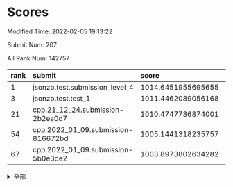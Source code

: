 # Scores

Modified Time: 2022-02-05 19:13:22

Submit Num: 207

All Rank Num: 142757

| rank |               submit               |       score        |       sigma        | pk_num |
| :--- | :--------------------------------- | :----------------- | :----------------- | :----- |
| 1    | jsonzb.test.submission_level_4     | 1014.6451955695655 | 0.8275368040282596 | 2757   |
| 3    | jsonzb.test.test_1                 | 1011.4462089056168 | 0.7849681080550885 | 2764   |
| 21   | cpp.21_12_24.submission-2b2ea0d7   | 1010.4747736874001 | 0.774618568033906  | 2755   |
| 54   | cpp.2022_01_09.submission-816672bd | 1005.1441318235757 | 0.7287153394111116 | 2762   |
| 67   | cpp.2022_01_09.submission-5b0e3de2 | 1003.8973802634282 | 0.7108774815127074 | 2760   |


<details>
<summary>全部</summary>

| rank |                 submit                 |       score        |       sigma        | pk_num |
| :--- | :------------------------------------- | :----------------- | :----------------- | :----- |
| 1    | jsonzb.test.submission_level_4         | 1014.6451955695655 | 0.8275368040282596 | 2757   |
| 2    | gobigger.level_3.submission_level_3_48 | 1011.5960845471736 | 0.7661253650235653 | 2757   |
| 3    | jsonzb.test.test_1                     | 1011.4462089056168 | 0.7849681080550885 | 2764   |
| 4    | gobigger.level_3.submission_level_3_43 | 1011.3482966182004 | 0.7585721608222312 | 2757   |
| 5    | gobigger.level_3.submission_level_3_46 | 1011.2979274501037 | 0.7821026159967838 | 2757   |
| 6    | gobigger.level_3.submission_level_3_40 | 1011.1623302755771 | 0.75948358349124   | 2755   |
| 7    | gobigger.level_3.submission_level_3_4  | 1011.1302579867242 | 0.7726912616865125 | 2760   |
| 8    | gobigger.level_3.submission_level_3_30 | 1011.0931335814529 | 0.7710011160959119 | 2759   |
| 9    | gobigger.level_3.submission_level_3_6  | 1011.0613340690079 | 0.7556059257521274 | 2755   |
| 10   | gobigger.level_3.submission_level_3_21 | 1011.0135309094015 | 0.7634997381131643 | 2756   |
| 11   | gobigger.level_3.submission_level_3_5  | 1010.9940815372136 | 0.7809464396534865 | 2758   |
| 12   | gobigger.level_3.submission_level_3_36 | 1010.9076391817863 | 0.7700258443487283 | 2762   |
| 13   | gobigger.level_3.submission_level_3_28 | 1010.782379674056  | 0.7379751153393886 | 2754   |
| 14   | gobigger.level_3.submission_level_3_2  | 1010.7505151506405 | 0.7679476736450176 | 2763   |
| 15   | gobigger.level_3.submission_level_3_42 | 1010.7497650385034 | 0.7705744643793854 | 2755   |
| 16   | gobigger.level_3.submission_level_3_12 | 1010.6453081609466 | 0.759103256556247  | 2756   |
| 17   | gobigger.level_3.submission_level_3_20 | 1010.6014184387643 | 0.7667213038699795 | 2761   |
| 18   | gobigger.level_3.submission_level_3_1  | 1010.5774206477379 | 0.7567682205399257 | 2760   |
| 19   | gobigger.level_3.submission_level_3_35 | 1010.5012450839262 | 0.7618199621457067 | 2762   |
| 20   | gobigger.level_3.submission_level_3_45 | 1010.4945217625493 | 0.7668276830730524 | 2760   |
| 21   | cpp.21_12_24.submission-2b2ea0d7       | 1010.4747736874001 | 0.774618568033906  | 2755   |
| 22   | gobigger.level_3.submission_level_3_17 | 1010.3001524393111 | 0.757968551308324  | 2755   |
| 23   | gobigger.level_3.submission_level_3_39 | 1010.2758070717025 | 0.7641110665528921 | 2759   |
| 24   | gobigger.level_3.submission_level_3_0  | 1010.2376310487402 | 0.7608371741956551 | 2765   |
| 25   | gobigger.level_3.submission_level_3_25 | 1010.2360138439952 | 0.7510372635316259 | 2760   |
| 26   | gobigger.level_3.submission_level_3_49 | 1010.1142854856892 | 0.7459329907536075 | 2760   |
| 27   | gobigger.level_3.submission_level_3_41 | 1010.0623949717204 | 0.7624456054939729 | 2762   |
| 28   | gobigger.level_3.submission_level_3_37 | 1010.0335384476946 | 0.7370352098919175 | 2753   |
| 29   | gobigger.level_3.submission_level_3_24 | 1010.0058352373861 | 0.7532644956664686 | 2762   |
| 30   | gobigger.level_3.submission_level_3_44 | 1009.9954968867798 | 0.7689359610240932 | 2759   |
| 31   | gobigger.level_3.submission_level_3_18 | 1009.9837201177106 | 0.7829517044853678 | 2760   |
| 32   | gobigger.level_3.submission_level_3_14 | 1009.8866208958572 | 0.771972515950445  | 2758   |
| 33   | gobigger.level_3.submission_level_3_38 | 1009.8471376788618 | 0.7495012908845574 | 2755   |
| 34   | gobigger.level_3.submission_level_3_3  | 1009.7769911471976 | 0.7537368199307722 | 2758   |
| 35   | gobigger.level_3.submission_level_3_23 | 1009.6738747689259 | 0.7750770044980556 | 2749   |
| 36   | gobigger.level_3.submission_level_3_29 | 1009.6396808453953 | 0.7448693384039968 | 2755   |
| 37   | gobigger.level_3.submission_level_3_10 | 1009.4859868982738 | 0.7688417377694591 | 2755   |
| 38   | gobigger.level_3.submission_level_3_8  | 1009.2740010387695 | 0.7520761437545338 | 2761   |
| 39   | gobigger.level_3.submission_level_3_13 | 1009.1794476792104 | 0.7575278938790471 | 2757   |
| 40   | gobigger.level_3.submission_level_3_11 | 1009.1484398602238 | 0.7514112664128016 | 2757   |
| 41   | gobigger.level_3.submission_level_3_7  | 1009.1420390889559 | 0.7399350476745027 | 2755   |
| 42   | gobigger.level_3.submission_level_3_47 | 1009.1194259274915 | 0.7448557816863245 | 2756   |
| 43   | gobigger.level_3.submission_level_3_27 | 1009.0996534997722 | 0.7582573618899106 | 2756   |
| 44   | gobigger.level_3.submission_level_3_19 | 1009.0819564075617 | 0.7454621181094873 | 2757   |
| 45   | gobigger.level_3.submission_level_3_22 | 1009.0729875686989 | 0.7627637032062663 | 2753   |
| 46   | gobigger.level_3.submission_level_3_16 | 1008.9307841351049 | 0.7392317252736863 | 2757   |
| 47   | gobigger.level_3.submission_level_3_9  | 1008.8686610143928 | 0.7448491330307834 | 2756   |
| 48   | gobigger.level_3.submission_level_3_31 | 1008.5846348863363 | 0.7583563680596113 | 2760   |
| 49   | gobigger.level_3.submission_level_3_32 | 1008.5206086772954 | 0.7475836960440052 | 2761   |
| 50   | gobigger.level_3.submission_level_3_34 | 1008.4495193222908 | 0.7441316469888826 | 2760   |
| 51   | gobigger.level_3.submission_level_3_26 | 1008.4009442981126 | 0.7272984685731974 | 2759   |
| 52   | gobigger.level_3.submission_level_3_15 | 1008.3243600452226 | 0.75059645127988   | 2762   |
| 53   | gobigger.level_3.submission_level_3_33 | 1008.0071223875971 | 0.7521744116282054 | 2759   |
| 54   | cpp.2022_01_09.submission-816672bd     | 1005.1441318235757 | 0.7287153394111116 | 2762   |
| 55   | gobigger.level_1.submission_level_1_43 | 1005.0417648087983 | 0.7319971949896725 | 2758   |
| 56   | gobigger.level_1.submission_level_1_44 | 1004.9163946792369 | 0.7277327475626935 | 2757   |
| 57   | gobigger.level_1.submission_level_1_5  | 1004.7232037783449 | 0.7223212707522245 | 2759   |
| 58   | gobigger.level_1.submission_level_1_17 | 1004.5980363617718 | 0.7197228108894592 | 2757   |
| 59   | gobigger.level_1.submission_level_1_22 | 1004.4177648497541 | 0.7166766394270477 | 2762   |
| 60   | gobigger.level_1.submission_level_1_31 | 1004.2311203349053 | 0.7136875807699447 | 2759   |
| 61   | gobigger.level_1.submission_level_1_26 | 1004.1989762846954 | 0.7105415653160789 | 2762   |
| 62   | gobigger.level_1.submission_level_1_16 | 1004.0722979092435 | 0.7315778023194364 | 2759   |
| 63   | gobigger.level_1.submission_level_1_34 | 1004.0543515906787 | 0.7248765825821227 | 2763   |
| 64   | gobigger.level_1.submission_level_1_2  | 1004.0528287967418 | 0.7248997739746769 | 2763   |
| 65   | gobigger.level_1.submission_level_1_9  | 1004.0271811749553 | 0.7318921767070666 | 2757   |
| 66   | gobigger.level_1.submission_level_1_14 | 1003.9707619970802 | 0.720419781901148  | 2758   |
| 67   | cpp.2022_01_09.submission-5b0e3de2     | 1003.8973802634282 | 0.7108774815127074 | 2760   |
| 68   | gobigger.level_1.submission_level_1_15 | 1003.8002947188126 | 0.7202040230677846 | 2761   |
| 69   | gobigger.level_1.submission_level_1_40 | 1003.7779169666619 | 0.722355689874599  | 2762   |
| 70   | gobigger.level_1.submission_level_1_32 | 1003.7622196260936 | 0.7173533821370218 | 2753   |
| 71   | gobigger.level_1.submission_level_1_28 | 1003.7456198189565 | 0.7217334598670365 | 2762   |
| 72   | gobigger.level_1.submission_level_1_7  | 1003.7409820626957 | 0.7155209113159544 | 2760   |
| 73   | gobigger.level_1.submission_level_1_29 | 1003.6895153878532 | 0.7228141226535055 | 2757   |
| 74   | gobigger.level_1.submission_level_1_45 | 1003.656555528466  | 0.721237571008443  | 2759   |
| 75   | gobigger.level_1.submission_level_1_21 | 1003.6398989652737 | 0.7128068371729459 | 2762   |
| 76   | gobigger.level_1.submission_level_1_33 | 1003.5484018143704 | 0.7057105350745859 | 2758   |
| 77   | gobigger.level_1.submission_level_1_12 | 1003.532450459411  | 0.7200850617601311 | 2760   |
| 78   | gobigger.level_1.submission_level_1_1  | 1003.4306714146279 | 0.7120111805042985 | 2756   |
| 79   | gobigger.level_1.submission_level_1_47 | 1003.392719748639  | 0.7120064175651611 | 2756   |
| 80   | gobigger.level_1.submission_level_1_49 | 1003.3467317492042 | 0.7170360049464486 | 2756   |
| 81   | gobigger.level_1.submission_level_1_10 | 1003.1466240760091 | 0.723596542317383  | 2758   |
| 82   | gobigger.level_1.submission_level_1_27 | 1003.1461995582222 | 0.7222543306124692 | 2758   |
| 83   | gobigger.level_1.submission_level_1_6  | 1003.0909986255401 | 0.7087103627737388 | 2760   |
| 84   | gobigger.level_1.submission_level_1_3  | 1003.0803574073528 | 0.71419479161921   | 2759   |
| 85   | gobigger.level_1.submission_level_1_11 | 1003.0635167773784 | 0.7209336923978984 | 2755   |
| 86   | gobigger.level_1.submission_level_1_42 | 1003.0616852023347 | 0.7309994241241912 | 2756   |
| 87   | gobigger.level_1.submission_level_1_18 | 1003.0305380493639 | 0.7074981175522334 | 2760   |
| 88   | gobigger.level_1.submission_level_1_41 | 1002.9689176774207 | 0.7192926563114339 | 2758   |
| 89   | gobigger.level_1.submission_level_1_35 | 1002.9654723213774 | 0.7124338151999069 | 2758   |
| 90   | gobigger.level_1.submission_level_1_20 | 1002.905827192886  | 0.7146439129143198 | 2759   |
| 91   | gobigger.level_1.submission_level_1_0  | 1002.8832646752035 | 0.7197107911804707 | 2759   |
| 92   | gobigger.level_1.submission_level_1_4  | 1002.871513404561  | 0.7138474932390306 | 2763   |
| 93   | gobigger.level_1.submission_level_1_30 | 1002.8589630551776 | 0.7174541323575367 | 2753   |
| 94   | gobigger.level_1.submission_level_1_24 | 1002.7861758322139 | 0.7136171696911044 | 2758   |
| 95   | gobigger.level_1.submission_level_1_37 | 1002.7145387223516 | 0.7165929144840275 | 2763   |
| 96   | gobigger.level_1.submission_level_1_39 | 1002.6592748144308 | 0.7229799301704826 | 2756   |
| 97   | gobigger.level_1.submission_level_1_8  | 1002.5791353221036 | 0.7087973141982796 | 2756   |
| 98   | gobigger.level_1.submission_level_1_38 | 1002.4913095299173 | 0.7103358129922914 | 2761   |
| 99   | gobigger.level_1.submission_level_1_48 | 1002.2746190706214 | 0.7201175955160549 | 2764   |
| 100  | gobigger.level_1.submission_level_1_13 | 1002.0926499653998 | 0.7224998030652828 | 2755   |
| 101  | gobigger.level_1.submission_level_1_23 | 1002.0043252228887 | 0.7152781243676681 | 2759   |
| 102  | gobigger.level_1.submission_level_1_46 | 1001.7750536365411 | 0.7149958411244633 | 2756   |
| 103  | gobigger.level_1.submission_level_1_19 | 1001.608198174154  | 0.7056871443392102 | 2756   |
| 104  | gobigger.level_1.submission_level_1_25 | 1001.2946607431328 | 0.7122364823236891 | 2758   |
| 105  | gobigger.level_1.submission_level_1_36 | 1001.1300503059897 | 0.7116728122438368 | 2761   |
| 106  | gobigger.random.submission_random_9    | 997.7442806455767  | 0.69695550495016   | 2756   |
| 107  | gobigger.random.submission_random_37   | 997.3541935338739  | 0.7106813748891233 | 2761   |
| 108  | gobigger.random.submission_random_30   | 996.958145554859   | 0.7075291132539    | 2755   |
| 109  | gobigger.random.submission_random_23   | 996.9300914943226  | 0.7161938076857508 | 2757   |
| 110  | gobigger.random.submission_random_32   | 996.8020574693421  | 0.7055306853271002 | 2760   |
| 111  | gobigger.random.submission_random_46   | 996.758949830093   | 0.7198746126536466 | 2757   |
| 112  | gobigger.random.submission_random_28   | 996.6454806413095  | 0.7221807186997514 | 2753   |
| 113  | gobigger.random.submission_random_11   | 996.5492386065927  | 0.7171512564639138 | 2754   |
| 114  | gobigger.random.submission_random_38   | 996.528574341144   | 0.6957075823637942 | 2758   |
| 115  | gobigger.random.submission_random_1    | 996.508572620031   | 0.7007478231999299 | 2756   |
| 116  | gobigger.random.submission_random_18   | 996.4884261179228  | 0.7059861130487692 | 2751   |
| 117  | gobigger.random.submission_random_7    | 996.4652609495342  | 0.7125713278106437 | 2760   |
| 118  | gobigger.random.submission_random_36   | 996.3775711572335  | 0.704510441773692  | 2759   |
| 119  | gobigger.random.submission_random_20   | 996.3014736306059  | 0.6993760208121141 | 2764   |
| 120  | gobigger.random.submission_random_44   | 996.2634528864697  | 0.6977905036156797 | 2760   |
| 121  | gobigger.random.submission_random_6    | 996.2546543702716  | 0.7121871371908186 | 2756   |
| 122  | gobigger.random.submission_random_0    | 996.2467017473296  | 0.7139590364942527 | 2758   |
| 123  | gobigger.random.submission_random_31   | 996.133879006385   | 0.7178502299935434 | 2765   |
| 124  | gobigger.random.submission_random_15   | 996.1304733342153  | 0.6979570631904707 | 2761   |
| 125  | gobigger.random.submission_random_25   | 996.0532920675479  | 0.7108560774171155 | 2757   |
| 126  | gobigger.random.submission_random_22   | 996.0364311330121  | 0.7025153115336796 | 2759   |
| 127  | gobigger.random.submission_random_21   | 995.9898481685451  | 0.7163907962189063 | 2759   |
| 128  | gobigger.random.submission_random_17   | 995.9587700422561  | 0.7068748280284259 | 2759   |
| 129  | gobigger.random.submission_random_19   | 995.949705607507   | 0.7163596226869896 | 2762   |
| 130  | gobigger.random.submission_random_5    | 995.9414557539961  | 0.7217048861296175 | 2763   |
| 131  | gobigger.random.submission_random_13   | 995.8881462937604  | 0.7054873099144084 | 2761   |
| 132  | gobigger.random.submission_random_47   | 995.8874731946179  | 0.7085054372138453 | 2758   |
| 133  | gobigger.random.submission_random_27   | 995.8701535363025  | 0.7073421350992652 | 2765   |
| 134  | gobigger.random.submission_random_26   | 995.8389018889634  | 0.714112597999626  | 2761   |
| 135  | gobigger.random.submission_random_40   | 995.8373992472452  | 0.7185322989695734 | 2761   |
| 136  | gobigger.random.submission_random_16   | 995.8331203183924  | 0.7237568375742465 | 2761   |
| 137  | gobigger.random.submission_random_14   | 995.7998620700928  | 0.7111947124619578 | 2759   |
| 138  | gobigger.random.submission_random_12   | 995.7883662713847  | 0.7045380484944471 | 2759   |
| 139  | gobigger.random.submission_random_34   | 995.6961850526507  | 0.7073949574654992 | 2755   |
| 140  | gobigger.random.submission_random_45   | 995.6683630147197  | 0.7130260238397006 | 2758   |
| 141  | gobigger.random.submission_random_33   | 995.6009968894946  | 0.7009146130532211 | 2756   |
| 142  | gobigger.random.submission_random_42   | 995.5119735263396  | 0.7092630544666667 | 2756   |
| 143  | gobigger.random.submission_random_4    | 995.4961029393987  | 0.7223262056582882 | 2755   |
| 144  | gobigger.random.submission_random_39   | 995.490970513027   | 0.7082285899603515 | 2758   |
| 145  | gobigger.random.submission_random_49   | 995.467568242359   | 0.700756864812845  | 2762   |
| 146  | gobigger.random.submission_random_3    | 995.4561307223516  | 0.7145021615252517 | 2758   |
| 147  | gobigger.random.submission_random_35   | 995.3612493002499  | 0.7196190488512788 | 2761   |
| 148  | gobigger.random.submission_random_41   | 995.234086849161   | 0.7131643856533489 | 2757   |
| 149  | gobigger.random.submission_random_48   | 995.1837491093695  | 0.7069539650216115 | 2756   |
| 150  | gobigger.random.submission_random_8    | 995.1228448374409  | 0.7124256016532748 | 2762   |
| 151  | gobigger.random.submission_random_2    | 995.0425621307663  | 0.7171385498485416 | 2756   |
| 152  | gobigger.random.submission_random_10   | 994.900416961918   | 0.7093134421692816 | 2758   |
| 153  | gobigger.random.submission_random_43   | 994.8856986370689  | 0.7330309235198448 | 2759   |
| 154  | gobigger.random.submission_random_24   | 994.7925000582924  | 0.7389479498964557 | 2760   |
| 155  | gobigger.level_2.submission_level_2_46 | 994.6894563328718  | 0.722146258207353  | 2757   |
| 156  | gobigger.random.submission_random_29   | 994.4587613758412  | 0.7088441274581203 | 2758   |
| 157  | gobigger.level_2.submission_level_2_19 | 993.8394481937695  | 0.7492793426287441 | 2753   |
| 158  | gobigger.level_2.submission_level_2_14 | 993.8002150578247  | 0.719900066720712  | 2756   |
| 159  | gobigger.level_2.submission_level_2_37 | 993.5653347847671  | 0.7428770883905729 | 2761   |
| 160  | gobigger.level_2.submission_level_2_2  | 993.5468152899682  | 0.7370828702386425 | 2760   |
| 161  | gobigger.level_2.submission_level_2_42 | 993.2821197365913  | 0.7550384254875114 | 2761   |
| 162  | gobigger.level_2.submission_level_2_40 | 993.0998913208787  | 0.7235807816103018 | 2755   |
| 163  | gobigger.level_2.submission_level_2_18 | 993.038609690892   | 0.7472346891554703 | 2762   |
| 164  | gobigger.level_2.submission_level_2_38 | 993.0016097307432  | 0.7346196769809709 | 2759   |
| 165  | gobigger.level_2.submission_level_2_34 | 992.8735391102331  | 0.7242559685743271 | 2761   |
| 166  | gobigger.level_2.submission_level_2_49 | 992.6873654745888  | 0.7402435652007959 | 2763   |
| 167  | gobigger.level_2.submission_level_2_35 | 992.6321547836551  | 0.7503410975452073 | 2765   |
| 168  | gobigger.level_2.submission_level_2_26 | 992.6187116884469  | 0.7331409250185883 | 2756   |
| 169  | gobigger.level_2.submission_level_2_22 | 992.5394178143322  | 0.7386770499168878 | 2755   |
| 170  | gobigger.level_2.submission_level_2_1  | 992.5250503072261  | 0.7343497477025419 | 2756   |
| 171  | gobigger.level_2.submission_level_2_7  | 992.4858737695506  | 0.741702533840303  | 2760   |
| 172  | gobigger.level_2.submission_level_2_27 | 992.4655435300756  | 0.7289588202692684 | 2759   |
| 173  | gobigger.level_2.submission_level_2_45 | 992.4217920844193  | 0.7447849540141682 | 2756   |
| 174  | gobigger.level_2.submission_level_2_23 | 992.417237230383   | 0.7220470063482087 | 2758   |
| 175  | gobigger.level_2.submission_level_2_30 | 992.3127835517041  | 0.748152976634239  | 2756   |
| 176  | gobigger.level_2.submission_level_2_17 | 992.2954642249346  | 0.7379864841598576 | 2758   |
| 177  | gobigger.level_2.submission_level_2_13 | 992.2705655234213  | 0.7535880435246725 | 2760   |
| 178  | gobigger.level_2.submission_level_2_0  | 992.2102098334691  | 0.7464361722057321 | 2757   |
| 179  | gobigger.level_2.submission_level_2_48 | 992.1082521927231  | 0.7388994484356874 | 2758   |
| 180  | gobigger.level_2.submission_level_2_6  | 992.0612402672991  | 0.7495890999691021 | 2755   |
| 181  | gobigger.level_2.submission_level_2_39 | 991.9732331579573  | 0.7453143219312826 | 2763   |
| 182  | gobigger.level_2.submission_level_2_8  | 991.7985009720692  | 0.7535636310134555 | 2758   |
| 183  | gobigger.level_2.submission_level_2_29 | 991.731156389513   | 0.7601064919622865 | 2761   |
| 184  | gobigger.level_2.submission_level_2_12 | 991.690463865431   | 0.755369885352715  | 2757   |
| 185  | gobigger.level_2.submission_level_2_9  | 991.6788226502015  | 0.7299199979082567 | 2762   |
| 186  | gobigger.level_2.submission_level_2_15 | 991.6353468781407  | 0.7463694223599163 | 2761   |
| 187  | gobigger.level_2.submission_level_2_16 | 991.633300900726   | 0.7518669306806263 | 2753   |
| 188  | gobigger.level_2.submission_level_2_36 | 991.5961867270148  | 0.760619614489705  | 2760   |
| 189  | gobigger.level_2.submission_level_2_21 | 991.5941102074315  | 0.7421941630401274 | 2760   |
| 190  | gobigger.level_2.submission_level_2_44 | 991.5710792032282  | 0.7287262964292403 | 2765   |
| 191  | gobigger.level_2.submission_level_2_47 | 991.5274498676318  | 0.754422587248486  | 2759   |
| 192  | gobigger.level_2.submission_level_2_43 | 991.4650139115238  | 0.7531524085619786 | 2758   |
| 193  | gobigger.level_2.submission_level_2_31 | 991.4616611687691  | 0.7537242571489386 | 2758   |
| 194  | gobigger.level_2.submission_level_2_41 | 991.3580277250485  | 0.7595425019791716 | 2762   |
| 195  | gobigger.level_2.submission_level_2_20 | 991.2597648100942  | 0.7516543513810348 | 2764   |
| 196  | gobigger.level_2.submission_level_2_10 | 991.2215050636643  | 0.7436042944596681 | 2758   |
| 197  | gobigger.level_2.submission_level_2_11 | 991.2162472030419  | 0.7391783431925169 | 2757   |
| 198  | gobigger.level_2.submission_level_2_33 | 991.175358752646   | 0.7512104684858337 | 2759   |
| 199  | gobigger.level_2.submission_level_2_3  | 991.0740285145688  | 0.7570107761880155 | 2764   |
| 200  | gobigger.level_2.submission_level_2_4  | 990.9544031369736  | 0.7636200255117123 | 2756   |
| 201  | gobigger.level_2.submission_level_2_32 | 990.7128149987309  | 0.7626676141664723 | 2759   |
| 202  | gobigger.level_2.submission_level_2_25 | 990.6270241572     | 0.7779641509414398 | 2757   |
| 203  | gobigger.level_2.submission_level_2_5  | 990.1789441295489  | 0.7611032279789    | 2760   |
| 204  | gobigger.level_2.submission_level_2_28 | 989.9632121456107  | 0.7637716373381117 | 2765   |
| 205  | gobigger.level_2.submission_level_2_24 | 989.489101944964   | 0.7761658434972825 | 2760   |
| 206  | gobigger.none.submission_none_0        | 977.122822528509   | 1.3771338798060029 | 2760   |
| 207  | gobigger.none.submission_none_1        | 974.2669631245765  | 1.51153749229769   | 2757   |

</details>